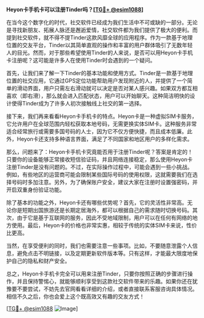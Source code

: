 **Heyon卡手机卡可以注册Tinder吗？[[TG💪+ @esim1088](https://t.me/s/esim1088)]**

在当今这个数字化的时代，社交软件已经成为我们生活中不可或缺的一部分。无论是寻找新朋友、拓展人脉还是邂逅爱情，社交软件都为我们提供了极大的便利。而提到社交软件，就不得不提Tinder这款风靡全球的应用程序。作为一款基于地理位置的交友平台，Tinder以其简单直观的操作和丰富的用户群体吸引了无数年轻人的目光。然而，对于那些希望使用Tinder的人来说，是否可以用Heyon卡手机卡注册呢？这可能是许多人在使用Tinder时会遇到的一个疑问。

首先，让我们来了解一下Tinder的基本功能和使用方式。Tinder是一款基于地理位置的社交应用，它通过GPS定位功能帮助用户发现附近的人，并提供了一个简单的滑动界面，用户只需左右滑动就可以决定是否对某人感兴趣。如果双方都互相喜欢（即右滑），那么就会进入匹配状态，用户可以开始聊天。这种简洁明快的设计使得Tinder成为了许多人初次接触线上社交的第一选择。

接下来，我们再来看看Heyon卡手机卡的特点。Heyon卡是一种虚拟SIM卡服务，它允许用户在全球范围内轻松获取本地号码，无需更换实体SIM卡。这种服务非常适合经常旅行或需要多国号码的人士，因为它不仅方便快捷，而且成本低廉。此外，Heyon卡还支持多种语言界面，满足了不同国家和地区用户的多样化需求。

那么，问题来了：Heyon卡手机卡究竟能否用于注册Tinder呢？答案是肯定的！只要你的设备能够正常接收短信验证码，并且网络连接稳定，那么使用Heyon卡注册Tinder是没有问题的。不过，在实际操作过程中，可能会遇到一些小挑战。例如，有些地区的运营商可能会限制某些国际号码的使用权限，这就需要我们在选择号码时多加注意。另外，为了确保账户安全，建议大家在注册时设置强密码，并开启双重身份验证功能。

除了基本的功能之外，Heyon卡还有哪些优势呢？首先，它的灵活性非常高。无论你是短期出国旅游还是长期定居海外，都可以根据自己的需求随时切换号码。其次，由于它是基于互联网的服务，因此不受地域限制，用户可以在任何有网络的地方使用。最后，Heyon卡的价格也非常实惠，相较于传统的实体SIM卡来说，性价比更高。

当然，在享受便利的同时，我们也需要注意一些事项。比如，不要随意泄露个人信息，避免点击不明链接，以及定期更新软件版本等。只有这样，才能最大限度地保护自己的隐私和财产安全。

总之，Heyon卡手机卡完全可以用来注册Tinder，只要你按照正确的步骤进行操作，并且保持警惕心，就能够顺利享受到这款社交软件带来的乐趣。如果你还在犹豫要不要尝试，不妨先去官网看看详细的介绍，或者直接联系客服咨询具体情况。相信不久之后，你也会爱上这个既高效又有趣的交友方式！

[[TG💪+ @esim1088](https://t.me/s/esim1088) ![Image](https://i.postimg.cc/4NQfJmqS/Snipaste-2025-05-13-00-14-12.png)]
